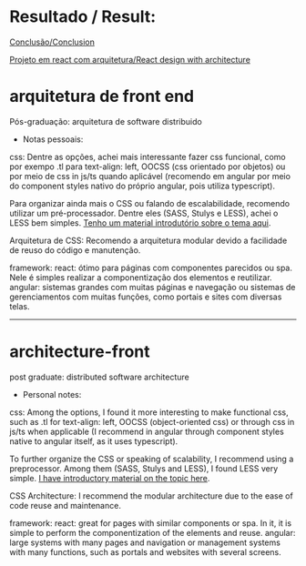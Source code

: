# Resultado / Result:

[Conclusão/Conclusion](https://medium.com/@dsperax/front-end-architecture-16df423eace2)

[Projeto em react com arquitetura/React design with architecture](https://github.com/dsperax/architecture-front/tree/main/poc-modular-architecture-react)

# arquitetura de front end
Pós-graduação: arquitetura de software distribuido

- Notas pessoais:

css: 
Dentre as opções, achei mais interessante fazer css funcional, como por exempo .tl para text-align: left, OOCSS (css orientado por objetos) ou por meio de css in js/ts quando aplicável (recomendo em angular por meio do component styles nativo do próprio angular, pois utiliza typescript).

Para organizar ainda mais o CSS ou falando de escalabilidade, recomendo utilizar um pré-processador. Dentre eles (SASS, Stulys e LESS), achei o LESS bem simples. [Tenho um material introdutório sobre o tema aqui](https://github.com/dsperax/pdf-for-download/blob/main/Less%20-%20B%C3%A1sico%20(PT-BR)/Less%20-%20B%C3%A1sico.pdf).

Arquitetura de CSS: Recomendo a arquitetura modular devido a facilidade de reuso do código e manutenção.

framework:
react: ótimo para páginas com componentes parecidos ou spa. Nele é simples realizar a componentização dos elementos e reutilizar.
angular: sistemas grandes com muitas páginas e navegação ou sistemas de gerenciamentos com muitas funções, como portais e sites com diversas telas.

<hr>

# architecture-front
post graduate: distributed software architecture

- Personal notes:

css:
Among the options, I found it more interesting to make functional css, such as .tl for text-align: left, OOCSS (object-oriented css) or through css in js/ts when applicable (I recommend in angular through component styles native to angular itself, as it uses typescript).

To further organize the CSS or speaking of scalability, I recommend using a preprocessor. Among them (SASS, Stulys and LESS), I found LESS very simple. [I have introductory material on the topic here](https://github.com/dsperax/pdf-for-download/blob/main/Less%20-%20B%C3%A1sico%20(PT-BR)/Less%20-%20B%C3%A1sico.pdf).

CSS Architecture: I recommend the modular architecture due to the ease of code reuse and maintenance.

framework:
react: great for pages with similar components or spa. In it, it is simple to perform the componentization of the elements and reuse.
angular: large systems with many pages and navigation or management systems with many functions, such as portals and websites with several screens.
